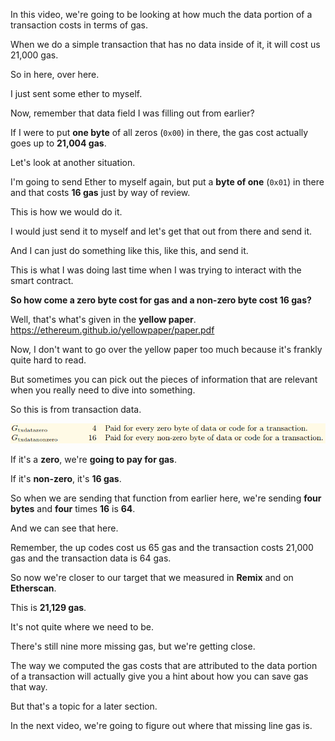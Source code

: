 In this video, we're going to be looking at how much the data portion of a transaction costs in terms of gas.

When we do a simple transaction that has no data inside of it, it will cost us 21,000 gas.

So in here, over here.

I just sent some ether to myself.

Now, remember that data field I was filling out from earlier?

If I were to put **one byte** of all zeros (`0x00`) in there, the gas cost actually goes up to **21,004 gas**.

Let's look at another situation.

I'm going to send Ether to myself again, but put a **byte of one** (`0x01`) in there and that costs **16 gas** just by way of review.

This is how we would do it.

I would just send it to myself and let's get that out from there and send it.

And I can just do something like this, like this, and send it.

This is what I was doing last time when I was trying to interact with the smart contract.

**So how come a zero byte cost for gas and a non-zero byte cost 16 gas?**

Well, that's what's given in the **yellow paper**.
https://ethereum.github.io/yellowpaper/paper.pdf
  
Now, I don't want to go over the yellow paper too much because it's frankly quite hard to read.

But sometimes you can pick out the pieces of information that are relevant when you really need to dive into something.

So this is from transaction data.

![](2023-08-03-15-20-35.png)

If it's a **zero**, we're **going to pay for gas**.

If it's **non-zero**, it's **16 gas**.

So when we are sending that function from earlier here, we're sending **four bytes** and **four** times **16** is **64**.

And we can see that here.

Remember, the up codes cost us 65 gas and the transaction costs 21,000 gas and the transaction data is 64 gas.

So now we're closer to our target that we measured in **Remix** and on **Etherscan**.

This is **21,129 gas**.

It's not quite where we need to be.

There's still nine more missing gas, but we're getting close.

The way we computed the gas costs that are attributed to the data portion of a transaction will actually give you a hint about how you can save gas that way.

But that's a topic for a later section.

In the next video, we're going to figure out where that missing line gas is.